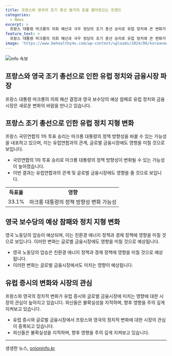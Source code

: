```yaml
---
title: 프랑스와 영국의 조기 총선 월가의 돈을 끌어모으는 트렌드
categories:
  - News
excerpt: >
  프랑스 대통령 마크롱의 의회 해산과 극우 정당의 조기 총선 승리로 유럽 정치에 큰 변화가 예상된다. 유럽 증시는 프랑스의 포퓰리즘 우려와 영국 보수당의 예상차 패로 인한 영향을 예상하고 있다. 특히 프랑스의 국채금리, 유로화 약세, 영국 증시의 향후 움직임에 대한 관심이 집중되고 있는 가운데, 주요 외신들은 유럽의 불확실성이 여전히 존재한다고 지적하며, 향후 영향을 주의 깊게 지켜보고 있다.
feature_text: >
  프랑스 대통령 마크롱의 의회 해산과 극우 정당의 조기 총선 승리로 유럽 정치에 큰 변화가 예상된다. 유럽 증시는 프랑스의 포퓰리즘 우려와 영국 보수당의 예상차 패로 인한 영향을 예상하고 있다. 특히 프랑스의 국채금리, 유로화 약세, 영국 증시의 향후 움직임에 대한 관심이 집중되고 있는 가운데, 주요 외신들은 유럽의 불확실성이 여전히 존재한다고 지적하며, 향후 영향을 주의 깊게 지켜보고 있다.
image: 'https://www.behealthy4u.com/wp-content/uploads/2024/06/koreanews.jpg'
---
```


<p><img src="https://www.behealthy4u.com/wp-content/uploads/2024/06/koreanews.jpg" alt="info 속보" /></p>

<h2 data-ke-size="size26">프랑스와 영국 조기 총선으로 인한 유럽 정치와 금융시장 파장</h2>

<p data-ke-size="size16">프랑스 대통령 마크롱의 의회 해산 결정과 영국 보수당의 예상 참패로 유럽 정치와 금융시장은 새로운 변화의 바람을 만나고 있습니다.</p>

<h2 data-ke-size="size24">프랑스 조기 총선으로 인한 유럽 정치 지형 변화</h2>

<p data-ke-size="size16">프랑스 국민연합의 1차 투표 승리는 마크롱 대통령의 정책 방향성을 바꿀 수 있는 가능성을 내포하고 있으며, 이는 유럽연합과의 관계, 글로벌 금융시장에도 영향을 미칠 것으로 보입니다.</p>

<ul>
    <li>국민연합의 1차 투표 승리로 마크롱 대통령의 정책 방향성이 변화될 수 있는 가능성이 높아졌습니다.</li>
    <li>이번 결과는 유럽연합과의 관계 및 글로벌 금융시장에도 영향을 줄 것으로 보입니다.</li>
</ul>

<table>
    <tbody>
        <tr>
            <td style="text-align: center; height: 17px;"><b>득표율</b></td>
            <td style="text-align: center; height: 17px;"><b>영향</b></td>
        </tr>
        <tr>
            <td>33.1%</td>
            <td>마크롱 대통령의 정책 방향성 변화 가능성</td>
        </tr>
    </tbody>
</table>

<h2 data-ke-size="size24">영국 보수당의 예상 참패와 정치 지형 변화</h2>

<p data-ke-size="size16">영국 노동당의 압승이 예상되며, 이는 친환경 에너지 정책과 경제 정책에 영향을 미칠 것으로 보입니다. 이러한 변화는 글로벌 금융시장에도 영향을 미칠 것으로 예상됩니다.</p>

<ul>
    <li>영국 노동당의 압승은 친환경 에너지 정책과 경제 정책에 영향을 미칠 것으로 예상됩니다.</li>
    <li>이러한 변화는 글로벌 금융시장에서도 미치는 영향이 예상됩니다.</li>
</ul>

<h2 data-ke-size="size24">유럽 증시의 변화와 시장의 관심</h2>

<p data-ke-size="size16">프랑스와 영국의 정치적 변화가 유럽 증시와 글로벌 금융시장에 미치는 영향에 대한 시장의 관심이 높아지고 있습니다. 외신들은 불확실성을 지적하며, 향후 영향을 주의 깊게 지켜보고 있습니다.</p>

<ul>
    <li>유럽 증시와 글로벌 금융시장에서 프랑스와 영국의 정치적 변화에 대한 시장의 관심이 증폭되고 있습니다.</li>
    <li>외신들은 불확실성을 지적하며, 향후 영향을 주의 깊게 지켜보고 있습니다.</li>
</ul>

<p><hr></p>
생생한 뉴스, <a href="https://onioninfo.kr" rel="dofollow">onioninfo.kr</a>


